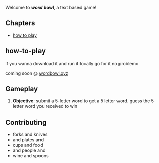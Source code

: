 Welcome to **_word_** **bowl**, a text based game!

## Chapters

- [how to play](#how-to-play)

## how-to-play

if you wanna download it and run it locally go for it no problemo

coming soon @ [wordbowl.xyz](wordbowl.xyz)

## Gameplay

1. **Objective**: submit a 5-letter word to get a 5 letter word. guess the 5 letter word you received to win

## Contributing

- forks and knives
- and plates and
- cups and food
- and people and
- wine and spoons
